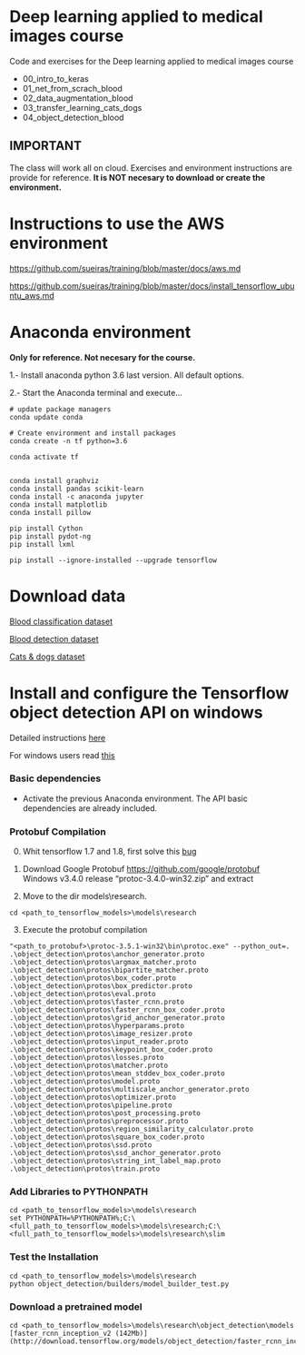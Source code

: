 # Deep learning applied to medical images course

Code and exercises for the Deep learning applied to medical images course

- 00_intro_to_keras
- 01_net_from_scrach_blood
- 02_data_augmentation_blood
- 03_transfer_learning_cats_dogs
- 04_object_detection_blood


## IMPORTANT
The class will work all on cloud.
Exercises and environment instructions are provide for reference. **It is NOT necesary to download or create the environment.**


# Instructions to use the AWS environment

https://github.com/sueiras/training/blob/master/docs/aws.md

https://github.com/sueiras/training/blob/master/docs/install_tensorflow_ubuntu_aws.md


# Anaconda environment

**Only for reference. Not necesary for the course.**

1.- Install anaconda python 3.6 last version. All default options.

2.- Start the Anaconda terminal and execute...

```
# update package managers
conda update conda

# Create environment and install packages
conda create -n tf python=3.6

conda activate tf


conda install graphviz
conda install pandas scikit-learn
conda install -c anaconda jupyter 
conda install matplotlib
conda install pillow 

pip install Cython
pip install pydot-ng
pip install lxml

pip install --ignore-installed --upgrade tensorflow 
```
# Download data
[Blood classification dataset](https://s3-eu-west-1.amazonaws.com/training-dl/blood_cells_classification.zip)

[Blood detection dataset](https://s3-eu-west-1.amazonaws.com/training-dl/blood_cells_detection.zip)

[Cats & dogs dataset](https://s3-eu-west-1.amazonaws.com/training-dl/cats_dogs_sample.tar.gz)


# Install and configure the Tensorflow object detection API on windows

Detailed instructions [here](https://github.com/tensorflow/models/blob/master/research/object_detection/g3doc/installation.md)

For windows users read [this](https://medium.com/@rohitrpatil/how-to-use-tensorflow-object-detection-api-on-windows-102ec8097699)


### Basic dependencies
- Activate the previous Anaconda environment. The API basic dependencies are already included.


### Protobuf Compilation

0. Whit tensorflow 1.7 and 1.8, first solve this [bug](https://github.com/tensorflow/models/issues/3705#issuecomment-375563179) 

1. Download Google Protobuf https://github.com/google/protobuf Windows v3.4.0 release “protoc-3.4.0-win32.zip” and extract

2. Move to the dir models\research.
```
cd <path_to_tensorflow_models>\models\research
```

3. Execute the protobuf compilation
```
"<path_to_protobuf>\protoc-3.5.1-win32\bin\protoc.exe" --python_out=. .\object_detection\protos\anchor_generator.proto .\object_detection\protos\argmax_matcher.proto .\object_detection\protos\bipartite_matcher.proto .\object_detection\protos\box_coder.proto .\object_detection\protos\box_predictor.proto .\object_detection\protos\eval.proto .\object_detection\protos\faster_rcnn.proto .\object_detection\protos\faster_rcnn_box_coder.proto .\object_detection\protos\grid_anchor_generator.proto .\object_detection\protos\hyperparams.proto .\object_detection\protos\image_resizer.proto .\object_detection\protos\input_reader.proto .\object_detection\protos\keypoint_box_coder.proto .\object_detection\protos\losses.proto .\object_detection\protos\matcher.proto .\object_detection\protos\mean_stddev_box_coder.proto .\object_detection\protos\model.proto .\object_detection\protos\multiscale_anchor_generator.proto .\object_detection\protos\optimizer.proto .\object_detection\protos\pipeline.proto .\object_detection\protos\post_processing.proto .\object_detection\protos\preprocessor.proto .\object_detection\protos\region_similarity_calculator.proto .\object_detection\protos\square_box_coder.proto .\object_detection\protos\ssd.proto .\object_detection\protos\ssd_anchor_generator.proto .\object_detection\protos\string_int_label_map.proto .\object_detection\protos\train.proto 
```


### Add Libraries to PYTHONPATH
```
cd <path_to_tensorflow_models>\models\research
set PYTHONPATH=%PYTHONPATH%;C:\<full_path_to_tensorflow_models>\models\research;C:\<full_path_to_tensorflow_models>\models\research\slim
```

### Test the Installation
```
cd <path_to_tensorflow_models>\models\research
python object_detection/builders/model_builder_test.py
```


### Download a pretrained model
```
cd <path_to_tensorflow_models>\models\research\object_detection\models
[faster_rcnn_inception_v2 (142Mb)](http://download.tensorflow.org/models/object_detection/faster_rcnn_inception_v2_coco_2018_01_28.tar.gz) 
```




